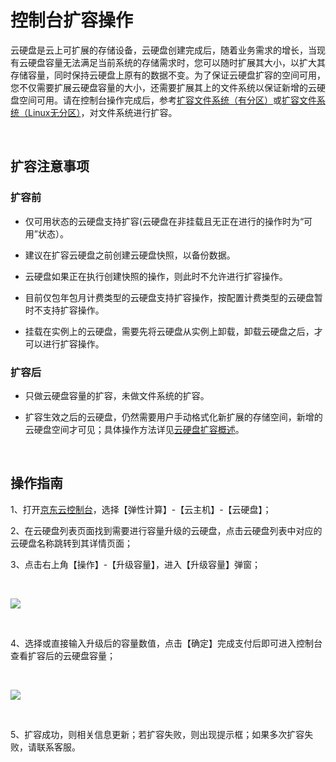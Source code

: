 # 控制台扩容操作

云硬盘是云上可扩展的存储设备，云硬盘创建完成后，随着业务需求的增长，当现有云硬盘容量无法满足当前系统的存储需求时，您可以随时扩展其大小，以扩大其存储容量，同时保持云硬盘上原有的数据不变。为了保证云硬盘扩容的空间可用，您不仅需要扩展云硬盘容量的大小，还需要扩展其上的文件系统以保证新增的云硬盘空间可用。请在控制台操作完成后，参考[扩容文件系统（有分区）](https://docs.jdcloud.com/cn/cloud-disk-service/expand-file-system-multi-partition)或[扩容文件系统（Linux无分区）](https://docs.jdcloud.com/cn/cloud-disk-service/expand-raw-disk-file-system)，对文件系统进行扩容。

<br>

##  扩容注意事项

### 扩容前



- 仅可用状态的云硬盘支持扩容(云硬盘在非挂载且无正在进行的操作时为“可用”状态）。



- 建议在扩容云硬盘之前创建云硬盘快照，以备份数据。



- 云硬盘如果正在执行创建快照的操作，则此时不允许进行扩容操作。



- 目前仅包年包月计费类型的云硬盘支持扩容操作，按配置计费类型的云硬盘暂时不支持扩容操作。



- 挂载在实例上的云硬盘，需要先将云硬盘从实例上卸载，卸载云硬盘之后，才可以进行扩容操作。

### 扩容后

- 只做云硬盘容量的扩容，未做文件系统的扩容。

- 扩容生效之后的云硬盘，仍然需要用户手动格式化新扩展的存储空间，新增的云硬盘空间才可见；具体操作方法详见[云硬盘扩容概述](https://docs.jdcloud.com/cn/cloud-disk-service/cloud-disk-expansion-overview)。

<br>

##  操作指南


1、打开[京东云控制台](https://console.jdcloud.com/)，选择【弹性计算】-【云主机】-【云硬盘】；

2、在云硬盘列表页面找到需要进行容量升级的云硬盘，点击云硬盘列表中对应的云硬盘名称跳转到其详情页面；

3、点击右上角【操作】-【升级容量】，进入【升级容量】弹窗；

<br>

![](https://github.com/jdcloudcom/cn/blob/edit/image/Elastic-Compute/CloudDisk/cloud-disk/cloud-disk-014.jpg)

<br>


4、选择或直接输入升级后的容量数值，点击【确定】完成支付后即可进入控制台查看扩容后的云硬盘容量；

<br>

![](https://github.com/jdcloudcom/cn/blob/edit/image/Elastic-Compute/CloudDisk/cloud-disk/cloud-disk-015.jpg)

<br>

5、扩容成功，则相关信息更新；若扩容失败，则出现提示框；如果多次扩容失败，请联系客服。
